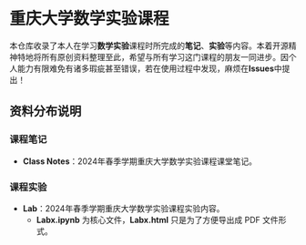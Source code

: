 # 重庆大学数学实验课程

本仓库收录了本人在学习**数学实验**课程时所完成的**笔记**、**实验**等内容。本着开源精神特地将所有原创资料整理至此，希望与所有学习这门课程的朋友一同进步。因个人能力有限难免有诸多瑕疵甚至错误，若在使用过程中发现，麻烦在**Issues**中提出！

## 资料分布说明

### 课程笔记

- **Class Notes**：2024年春季学期重庆大学数学实验课程课堂笔记。

### 课程实验

- **Lab**：2024年春季学期重庆大学数学实验课程实验内容。
  - **Labx.ipynb** 为核心文件，**Labx.html** 只是为了方便导出成 PDF 文件形式。
